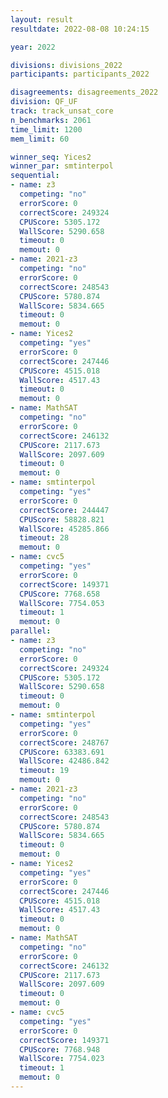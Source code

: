 ```yaml
---
layout: result
resultdate: 2022-08-08 10:24:15

year: 2022

divisions: divisions_2022
participants: participants_2022

disagreements: disagreements_2022
division: QF_UF
track: track_unsat_core
n_benchmarks: 2061
time_limit: 1200
mem_limit: 60

winner_seq: Yices2
winner_par: smtinterpol
sequential:
- name: z3
  competing: "no"
  errorScore: 0
  correctScore: 249324
  CPUScore: 5305.172
  WallScore: 5290.658
  timeout: 0
  memout: 0
- name: 2021-z3
  competing: "no"
  errorScore: 0
  correctScore: 248543
  CPUScore: 5780.874
  WallScore: 5834.665
  timeout: 0
  memout: 0
- name: Yices2
  competing: "yes"
  errorScore: 0
  correctScore: 247446
  CPUScore: 4515.018
  WallScore: 4517.43
  timeout: 0
  memout: 0
- name: MathSAT
  competing: "no"
  errorScore: 0
  correctScore: 246132
  CPUScore: 2117.673
  WallScore: 2097.609
  timeout: 0
  memout: 0
- name: smtinterpol
  competing: "yes"
  errorScore: 0
  correctScore: 244447
  CPUScore: 58828.821
  WallScore: 45285.866
  timeout: 28
  memout: 0
- name: cvc5
  competing: "yes"
  errorScore: 0
  correctScore: 149371
  CPUScore: 7768.658
  WallScore: 7754.053
  timeout: 1
  memout: 0
parallel:
- name: z3
  competing: "no"
  errorScore: 0
  correctScore: 249324
  CPUScore: 5305.172
  WallScore: 5290.658
  timeout: 0
  memout: 0
- name: smtinterpol
  competing: "yes"
  errorScore: 0
  correctScore: 248767
  CPUScore: 63383.691
  WallScore: 42486.842
  timeout: 19
  memout: 0
- name: 2021-z3
  competing: "no"
  errorScore: 0
  correctScore: 248543
  CPUScore: 5780.874
  WallScore: 5834.665
  timeout: 0
  memout: 0
- name: Yices2
  competing: "yes"
  errorScore: 0
  correctScore: 247446
  CPUScore: 4515.018
  WallScore: 4517.43
  timeout: 0
  memout: 0
- name: MathSAT
  competing: "no"
  errorScore: 0
  correctScore: 246132
  CPUScore: 2117.673
  WallScore: 2097.609
  timeout: 0
  memout: 0
- name: cvc5
  competing: "yes"
  errorScore: 0
  correctScore: 149371
  CPUScore: 7768.948
  WallScore: 7754.023
  timeout: 1
  memout: 0
---
```

